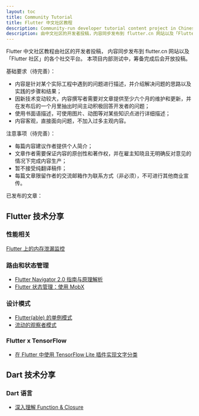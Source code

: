```yaml
---
layout: toc
title: Community Tutorial
title: Flutter 中文社区教程
description: Community-run developer tutorial content project in Chinese language.
description: 由中文社区的开发者投稿，内容同步发布到 flutter.cn 网站以及「Flutter 社区」的各个社交平台。
---
```


Flutter 中文社区教程由社区的开发者投稿，
内容同步发布到 flutter.cn 网站以及「Flutter 社区」的各个社交平台。
本项目内部测试中，筹备完成后会开放投稿。

基础要求（待完善）：
- 内容是针对某个实际工程中遇到的问题进行描述，并介绍解决问题的思路以及实践的步骤和结果；
- 因新技术变动较大，内容撰写者需要对文章提供至少六个月的维护和更新，并在发布后的一个月里抽出时间主动积极回答开发者的问题；
- 使用书面语描述，可使用图片、动图等对某些知识点进行详细描述；
- 内容客观，直接面向问题，不加入过多主观内容。

注意事项（待完善）：
- 每篇内容建议作者提供个人简介；
- 文章作者需要保证内容的原创性和著作权，并在雇主知晓且无明确反对意见的情况下完成内容生产；
- 暂不接受纯翻译稿件；
- 每篇文章限留作者的交流邮箱作为联系方式（非必须），不可进行其他商业宣传。

已发布的文章：

## Flutter 技术分享
### 性能相关

[Flutter 上的内存泄漏监控](/community/tutorials/memory-leak-monitoring-on-flutter)

### 路由和状态管理

- [Flutter Navigator 2.0 指南与原理解析](https://flutter.cn/community/tutorials/understanding-navigator-v2)
- [Flutter 状态管理：使用 MobX](https://flutter.cn/community/tutorials/flutter-state-management-with-mobx)

### 设计模式

- [Flutter(able) 的单例模式](/community/tutorials/singleton-pattern-in-flutter-n-dart)
- [流动的观察者模式](/community/tutorials/observer-pattern-in-flutter-n-dart)

### Flutter x TensorFlow

- [在 Flutter 中使用 TensorFlow Lite 插件实现文字分类](/community/tutorials/text-classification-using-tensorflow-lite-plugin-for-flutter)

## Dart 技术分享

### Dart 语言

- [深入理解 Function & Closure](/community/tutorials/deep-dive-into-dart-s-function-closure)
